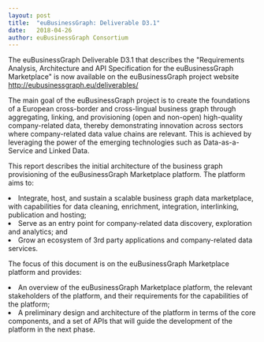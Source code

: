 ```yaml
---
layout: post
title:  "euBusinessGraph: Deliverable D3.1"
date:   2018-04-26
author: euBusinessGraph Consortium
---
```


The euBusinessGraph Deliverable D3.1 that describes the "Requirements Analysis, Architecture and API Specification for the euBusinessGraph Marketplace" is now available on the euBusinessGraph project website <a href="http://eubusinessgraph.eu/deliverables/">http://eubusinessgraph.eu/deliverables/</a>

The main goal of the euBusinessGraph project is to create the foundations of a European cross-border and cross-lingual business graph through aggregating, linking, and provisioning (open and non-open) high-quality company-related data, thereby demonstrating innovation across sectors where company-related data value chains are relevant. This is achieved by leveraging the power of the emerging technologies such as Data-as-a-Service and Linked Data.

This report describes the initial architecture of the business graph provisioning of the euBusinessGraph Marketplace platform. The platform aims to:
<li>Integrate, host, and sustain a scalable business graph data marketplace, with capabilities for data cleaning, enrichment, integration, interlinking, publication and hosting;</li> 
<li>Serve as an entry point for company-related data discovery, exploration and analytics; and</li> 
<li>Grow an ecosystem of 3rd party applications and company-related data services.</li>

The focus of this document is on the euBusinessGraph Marketplace platform and provides: 
<li>An overview of the euBusinessGraph Marketplace platform, the relevant stakeholders of the platform, and their requirements for the capabilities of the platform;</li>
<li>A preliminary design and architecture of the platform in terms of the core components, and a set of APIs that will guide the development of the platform in the next phase.</li>
